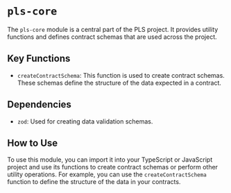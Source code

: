 # `pls-core`

The `pls-core` module is a central part of the PLS project. It provides utility functions and defines contract schemas that are used across the project.

## Key Functions

- `createContractSchema`: This function is used to create contract schemas. These schemas define the structure of the data expected in a contract.

## Dependencies

- `zod`: Used for creating data validation schemas.

## How to Use

To use this module, you can import it into your TypeScript or JavaScript project and use its functions to create contract schemas or perform other utility operations. For example, you can use the `createContractSchema` function to define the structure of the data in your contracts.
